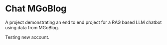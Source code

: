 # Chat MGoBlog

A project demonstrating an end to end project for a RAG based LLM chatbot using data from MGoBlog.

Testing new account.